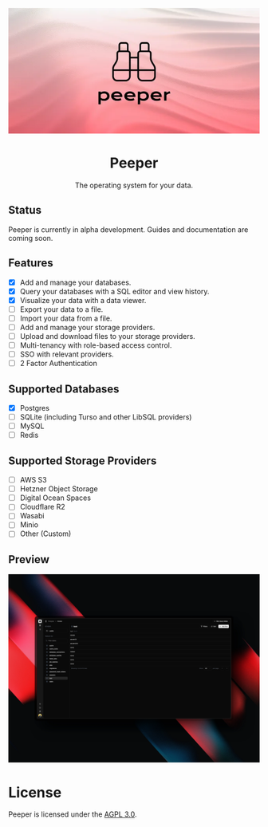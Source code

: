 <div align="center">

![Peeper Logo](./.github/assets/peeper.webp)


# Peeper
The operating system for your data.

</div>

## Status
Peeper is currently in alpha development. Guides and documentation are coming soon.

## Features
- [x] Add and manage your databases.
- [x] Query your databases with a SQL editor and view history.
- [x] Visualize your data with a data viewer.
- [ ] Export your data to a file.
- [ ] Import your data from a file.
- [ ] Add and manage your storage providers.
- [ ] Upload and download files to your storage providers.
- [ ] Multi-tenancy with role-based access control.
- [ ] SSO with relevant providers.
- [ ] 2 Factor Authentication

## Supported Databases
- [x] Postgres
- [ ] SQLite (including Turso and other LibSQL providers)
- [ ] MySQL
- [ ] Redis

## Supported Storage Providers
- [ ] AWS S3
- [ ] Hetzner Object Storage
- [ ] Digital Ocean Spaces
- [ ] Cloudflare R2
- [ ] Wasabi
- [ ] Minio
- [ ] Other (Custom)

## Preview
![Peeper Screenshot](./.github/assets/screenshot.webp)

# License
Peeper is licensed under the [AGPL 3.0](LICENSE).
